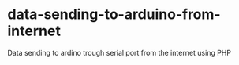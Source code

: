 # data-sending-to-arduino-from-internet
Data sending to ardino trough serial port from the internet using PHP
